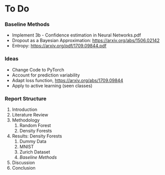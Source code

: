 # To Do

### Baseline Methods 
- Implement 3b - Confidence estimation in Neural Networks.pdf
- Dropout as a Bayesian Approximation: https://arxiv.org/abs/1506.02142
- Entropy: https://arxiv.org/pdf/1709.09844.pdf


### Ideas 
- Change Code to PyTorch
- Account for prediction variability
- Adapt loss function, https://arxiv.org/abs/1709.09844
- Apply to active learning (seen classes)

### Report Structure
1. Introduction
2. Literature Review
3. Methodology
   1. Random Forest
   1. Density Forests
4. Results: Density Forests
   1. Dummy Data
   2. MNIST
   3. Zurich Dataset
   4. _Baseline Methods_
5. Discussion
6. Conclusion